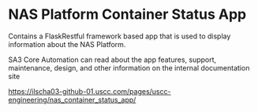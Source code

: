 # NAS Platform Container Status App
Contains a FlaskRestful framework based app that is used to display information about the NAS Platform.

SA3 Core Automation can read about the app features, support, maintenance, design, and other information on the internal documentation site

https://ilscha03-github-01.uscc.com/pages/uscc-engineering/nas_container_status_app/
